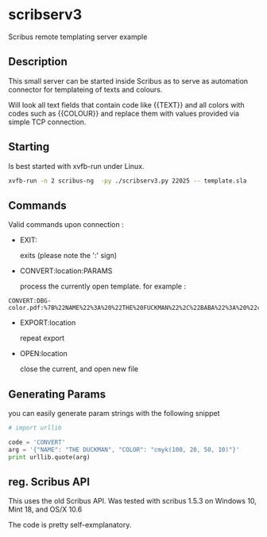 # scribserv3

Scribus remote templating server example


## Description

This small server can be started inside Scribus as to serve as automation connector for templateing of texts and colours.

Will look all text fields that contain code like {{TEXT}} and all colors with codes such as {{COLOUR}} and replace them with values provided via simple TCP connection. 

## Starting

Is best started with xvfb-run under Linux. 

```bash
xvfb-run -n 2 scribus-ng  -py ./scribserv3.py 22025 -- template.sla
```

## Commands

Valid commands upon connection :

* EXIT:  

  exits (please note the ':' sign)

* CONVERT:location:PARAMS

  process the currently open template. for example :

```raw
CONVERT:DBG-color.pdf:%7B%22NAME%22%3A%20%22THE%20FUCKMAN%22%2C%22BABA%22%3A%20%22cmyk%28100%2C%2020%2C%2050%2C%2010%29%22%7D
```

* EXPORT:location

  repeat export
  
* OPEN:location

  close the current, and open new file

## Generating Params

you can easily generate param strings with the following snippet

```python
# import urllib

code = 'CONVERT'
arg = '{"NAME": "THE DUCKMAN", "COLOR": "cmyk(100, 20, 50, 10)"}'
print urllib.quote(arg)
```

## reg. Scribus API

This uses the old Scribus API. Was tested with scribus 1.5.3 on Windows 10, Mint 18, and OS/X 10.6

The code is pretty self-exmplanatory.
